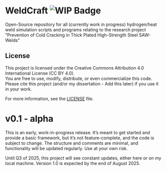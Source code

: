 # WeldCraft ![WIP Badge](https://img.shields.io/badge/status-WIP-yellow.svg)
Open-Source repository for all (currently work in progress) hydrogen/heat weld simulation scripts and programs relating to the research project "Prevention of Cold Cracking in Thick Plated High-Strength Steel SAW-Welds" 

## License

This project is licensed under the Creative Commons Attribution 4.0 International License (CC BY 4.0).  
You are free to use, modify, distribute, or even commercialize this code. 
Please cite this project (and/or my dissertation - Add this later) if you use it in your work.

For more information, see the [LICENSE](LICENSE) file.

# v0.1 - alpha

This is an early, work-in-progress release. It’s meant to get started and provide a basic framework, but it’s not feature-complete, and the code is subject to change. The structure and comments are minimal, and functionality will be updated regularly. Use at your own risk. 

Until Q3 of 2025, this project will see constant updates, either here or on my local machine. Version 1.0 is expected by the end of August 2025.
